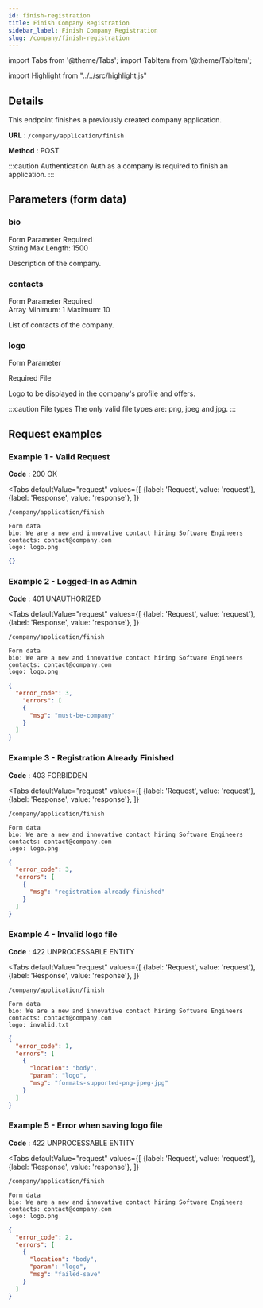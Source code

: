 ```yaml
---
id: finish-registration
title: Finish Company Registration
sidebar_label: Finish Company Registration
slug: /company/finish-registration
---
```


import Tabs from '@theme/Tabs';
import TabItem from '@theme/TabItem';

import Highlight from "../../src/highlight.js"

## Details

This endpoint finishes a previously created company application.

**URL** : `/company/application/finish`

**Method** : <Highlight level="info" inline>POST</Highlight>

:::caution Authentication
Auth as a company is required to finish an application.
:::

## Parameters (form data)

### bio

<Highlight level="info" inline>Form Parameter</Highlight>
<Highlight level="danger" inline>Required</Highlight>
<br/>
<Highlight level="secondary" inline>String</Highlight>
<Highlight level="warning" inline>Max Length: 1500</Highlight>

Description of the company.

### contacts

<Highlight level="info" inline>Form Parameter</Highlight>
<Highlight level="danger" inline>Required</Highlight>
<br/>
<Highlight level="secondary" inline>Array</Highlight>
<Highlight level="warning" inline>Minimum: 1</Highlight>
<Highlight level="warning" inline>Maximum: 10</Highlight>

List of contacts of the company.

### logo

<Highlight level="info">Form Parameter</Highlight>

<Highlight level="danger" inline>Required</Highlight>
<Highlight level="secondary" inline>File</Highlight>

Logo to be displayed in the company's profile and offers.

:::caution File types
The only valid file types are: png, jpeg and jpg.
:::

## Request examples

### Example 1 - Valid Request

**Code** : <Highlight level="success" inline>200 OK</Highlight>

<Tabs
defaultValue="request"
values={[
{label: 'Request', value: 'request'},
{label: 'Response', value: 'response'},
]}
>

<TabItem value="request">

```
/company/application/finish

Form data
bio: We are a new and innovative contact hiring Software Engineers
contacts: contact@company.com
logo: logo.png
```

</TabItem>

<TabItem value="response">

```json
{}
```

</TabItem>
</Tabs>

### Example 2 - Logged-In as Admin

**Code** : <Highlight level="danger" inline>401 UNAUTHORIZED</Highlight>

<Tabs
defaultValue="request"
values={[
{label: 'Request', value: 'request'},
{label: 'Response', value: 'response'},
]}
>

<TabItem value="request">

```
/company/application/finish

Form data
bio: We are a new and innovative contact hiring Software Engineers
contacts: contact@company.com
logo: logo.png
```

</TabItem>

<TabItem value="response">

```json
{
  "error_code": 3,
    "errors": [
    {
      "msg": "must-be-company"
    }
  ]
}
```

</TabItem>
</Tabs>

### Example 3 - Registration Already Finished

**Code** : <Highlight level="danger" inline>403 FORBIDDEN</Highlight>

<Tabs
defaultValue="request"
values={[
{label: 'Request', value: 'request'},
{label: 'Response', value: 'response'},
]}
>

<TabItem value="request">

```
/company/application/finish

Form data
bio: We are a new and innovative contact hiring Software Engineers
contacts: contact@company.com
logo: logo.png
```

</TabItem>

<TabItem value="response">

```json
{
  "error_code": 3,
  "errors": [
    {
      "msg": "registration-already-finished"
    }
  ]
}
```

</TabItem>
</Tabs>

### Example 4 - Invalid logo file

**Code** : <Highlight level="danger" inline>422 UNPROCESSABLE ENTITY</Highlight>

<Tabs
defaultValue="request"
values={[
{label: 'Request', value: 'request'},
{label: 'Response', value: 'response'},
]}
>

<TabItem value="request">

```
/company/application/finish

Form data
bio: We are a new and innovative contact hiring Software Engineers
contacts: contact@company.com
logo: invalid.txt
```

</TabItem>

<TabItem value="response">

```json
{
  "error_code": 1,
  "errors": [
    {
      "location": "body",
      "param": "logo",
      "msg": "formats-supported-png-jpeg-jpg"
    }
  ]
}
```

</TabItem>
</Tabs>

### Example 5 - Error when saving logo file

**Code** : <Highlight level="danger" inline>422 UNPROCESSABLE ENTITY</Highlight>

<Tabs
defaultValue="request"
values={[
{label: 'Request', value: 'request'},
{label: 'Response', value: 'response'},
]}
>

<TabItem value="request">

```
/company/application/finish

Form data
bio: We are a new and innovative contact hiring Software Engineers
contacts: contact@company.com
logo: logo.png
```

</TabItem>

<TabItem value="response">

```json
{
  "error_code": 2,
  "errors": [
    {
      "location": "body",
      "param": "logo",
      "msg": "failed-save"
    }
  ]
}
```

</TabItem>
</Tabs>

